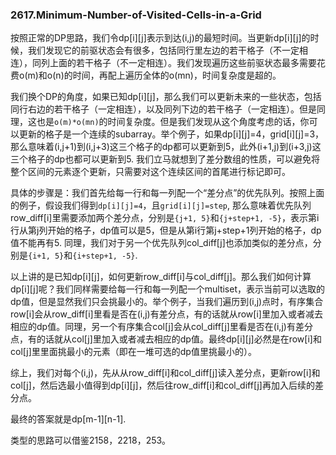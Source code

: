 ### 2617.Minimum-Number-of-Visited-Cells-in-a-Grid

按照正常的DP思路，我们令dp[i][j]表示到达(i,j)的最短时间。当更新dp[i][j]的时候，我们发现它的前驱状态会有很多，包括同行里左边的若干格子（不一定相连），同列上面的若干格子（不一定相连）。我们发现遍历这些前驱状态最多需要花费o(m)和o(n)的时间，再配上遍历全体的o(mn)，时间复杂度是超的。

我们换个DP的角度，如果已知dp[i][j]，那么我们可以更新未来的一些状态，包括同行右边的若干格子（一定相连），以及同列下边的若干格子（一定相连）。但是同理，这也是`o(m)*o(mn)`的时间复杂度。但是我们发现从这个角度考虑的话，你可以更新的格子是一个连续的subarray。举个例子，如果dp[i][j]=4，grid[i][j]=3，那么意味着(i,j+1)到(i,j+3)这三个格子的dp都可以更新到5，此外(i+1,j)到(i+3,j)这三个格子的dp也都可以更新到5. 我们立马就想到了差分数组的性质，可以避免将整个区间的元素逐个更新，只需要对这个连续区间的首尾进行标记即可。

具体的步骤是：我们首先给每一行和每一列配一个“差分点”的优先队列。按照上面的例子，假设我们得到`dp[i][j]=4`，且`grid[i][j]=step`, 那么意味着优先队列row_diff[i]里需要添加两个差分点，分别是`{j+1, 5}`和`{j+step+1, -5}`，表示第i行从第j列开始的格子，dp值可以是5，但是从第i行第j+step+1列开始的格子，dp值不能再有5. 同理，我们对于另一个优先队列col_diff[j]也添加类似的差分点，分别是`{i+1, 5}`和`{i+step+1, -5}`.

以上讲的是已知dp[i][j]，如何更新row_diff[i]与col_diff[j]。那么我们如何计算dp[i][j]呢？我们同样需要给每一行和每一列配一个multiset，表示当前可以选取的dp值，但是显然我们只会挑最小的。举个例子，当我们遍历到(i,j)点时，有序集合row[i]会从row_diff[i]里看是否在(i,j)有差分点，有的话就从row[i]里加入或者减去相应的dp值。同理，另一个有序集合col[j]会从col_diff[j]里看是否在(i,j)有差分点，有的话就从col[j]里加入或者减去相应的dp值。最终dp[i][j]必然是在row[i]和col[j]里里面挑最小的元素（即在一堆可选的dp值里挑最小的）。

综上，我们对每个(i,j)，先从从row_diff[i]和col_diff[j]读入差分点，更新row[i]和col[j]，然后选最小值得到dp[i][j]，然后往row_diff[i]和col_diff[j]再加入后续的差分点。

最终的答案就是dp[m-1][n-1].

类型的思路可以借鉴2158，2218，253。
